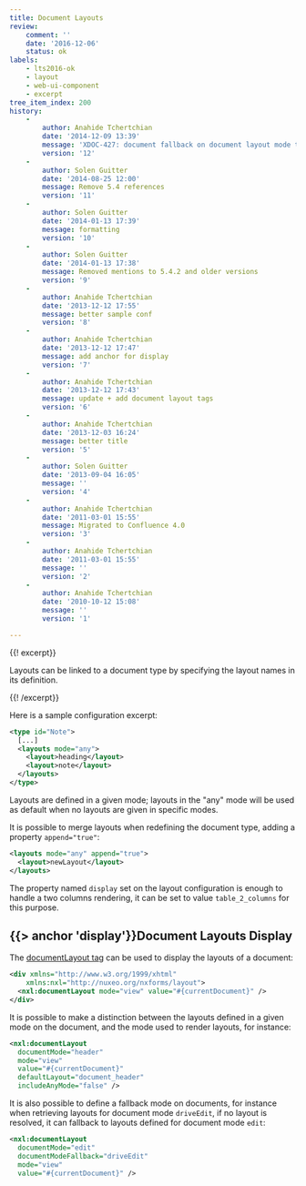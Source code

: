 ```yaml
---
title: Document Layouts
review:
    comment: ''
    date: '2016-12-06'
    status: ok
labels:
    - lts2016-ok
    - layout
    - web-ui-component
    - excerpt
tree_item_index: 200
history:
    -
        author: Anahide Tchertchian
        date: '2014-12-09 13:39'
        message: 'XDOC-427: document fallback on document layout mode ta'
        version: '12'
    -
        author: Solen Guitter
        date: '2014-08-25 12:00'
        message: Remove 5.4 references
        version: '11'
    -
        author: Solen Guitter
        date: '2014-01-13 17:39'
        message: formatting
        version: '10'
    -
        author: Solen Guitter
        date: '2014-01-13 17:38'
        message: Removed mentions to 5.4.2 and older versions
        version: '9'
    -
        author: Anahide Tchertchian
        date: '2013-12-12 17:55'
        message: better sample conf
        version: '8'
    -
        author: Anahide Tchertchian
        date: '2013-12-12 17:47'
        message: add anchor for display
        version: '7'
    -
        author: Anahide Tchertchian
        date: '2013-12-12 17:43'
        message: update + add document layout tags
        version: '6'
    -
        author: Anahide Tchertchian
        date: '2013-12-03 16:24'
        message: better title
        version: '5'
    -
        author: Solen Guitter
        date: '2013-09-04 16:05'
        message: ''
        version: '4'
    -
        author: Anahide Tchertchian
        date: '2011-03-01 15:55'
        message: Migrated to Confluence 4.0
        version: '3'
    -
        author: Anahide Tchertchian
        date: '2011-03-01 15:55'
        message: ''
        version: '2'
    -
        author: Anahide Tchertchian
        date: '2010-10-12 15:08'
        message: ''
        version: '1'

---
```

{{! excerpt}}

Layouts can be linked to a document type by specifying the layout names in its definition.

{{! /excerpt}}

Here is a sample configuration excerpt:

```xml
<type id="Note">
  [...]
  <layouts mode="any">
    <layout>heading</layout>
    <layout>note</layout>
  </layouts>
</type>

```

Layouts are defined in a given mode; layouts in the "any" mode will be used as default when no layouts are given in specific modes.

It is possible to merge layouts when redefining the document type, adding a property `append="true"`:

```xml
<layouts mode="any" append="true">
  <layout>newLayout</layout>
</layouts>

```

The property named&nbsp;`display` set on the layout configuration is enough to handle a two columns rendering, it can be set to value `table_2_columns` for this purpose.

## {{> anchor 'display'}}Document Layouts Display

The [documentLayout tag](http://community.nuxeo.com/api/nuxeo/8.10/tlddoc/nxl/documentLayout.html) can be used to display the layouts of a document:

```xml
<div xmlns="http://www.w3.org/1999/xhtml"
    xmlns:nxl="http://nuxeo.org/nxforms/layout">
  <nxl:documentLayout mode="view" value="#{currentDocument}" />
</div>

```

It is possible to make a distinction between the layouts defined in a given mode on the document, and the mode used to render layouts, for instance:

```xml
<nxl:documentLayout
  documentMode="header"
  mode="view"
  value="#{currentDocument}"
  defaultLayout="document_header"
  includeAnyMode="false" />

```

It is also possible to define a fallback mode on documents, for instance when retrieving layouts for document mode `driveEdit`, if no layout is resolved, it can fallback to layouts defined for document mode `edit`:

```xml
<nxl:documentLayout
  documentMode="edit"
  documentModeFallback="driveEdit"
  mode="view"
  value="#{currentDocument}" />
```
